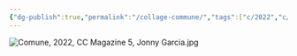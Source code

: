 ```yaml
---
{"dg-publish":true,"permalink":"/collage-commune/","tags":["c/2022","c/contemporary-collage-magazine","c/letters","c/circle","c/number","c/blue","c/yellow","c/wood","c/green"],"created":"2024-01-16T23:24:19.925-05:00","updated":"2024-01-22T14:06:53.629-05:00"}
---
```



![Comune, 2022, CC Magazine 5, Jonny Garcia.jpg](/img/user/MEDIA/Comune,%202022,%20CC%20Magazine%205,%20Jonny%20Garcia.jpg)
